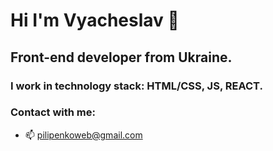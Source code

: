 # Hi I'm Vyacheslav 👋
## Front-end developer from Ukraine.

### I work in technology stack: HTML/CSS, JS, REACT.

### Contact with me:
- 📫  pilipenkoweb@gmail.com
